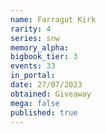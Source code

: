 ```yaml
---
name: Farragut Kirk
rarity: 4
series: snw
memory_alpha:
bigbook_tier: 3
events: 33
in_portal:
date: 27/07/2023
obtained: Giveaway
mega: false
published: true
---
```



